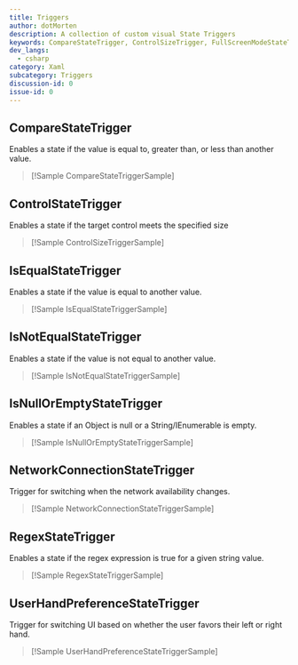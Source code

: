 ```yaml
---
title: Triggers
author: dotMorten
description: A collection of custom visual State Triggers
keywords: CompareStateTrigger, ControlSizeTrigger, FullScreenModeStateTrigger, IsEqualStateTrigger, IsNotEqualStateTrigger, IsNullOrEmptyStateTriggers, NetworkConnectionStateTrigger, RegexStateTrigger, UserHandPreferenceStateTrigger, UserInteractionModeStateTrigger
dev_langs:
  - csharp
category: Xaml
subcategory: Triggers
discussion-id: 0
issue-id: 0
---
```


## CompareStateTrigger

Enables a state if the value is equal to, greater than, or less than another value.

> [!Sample CompareStateTriggerSample]

## ControlStateTrigger
Enables a state if the target control meets the specified size

> [!Sample ControlSizeTriggerSample]

## IsEqualStateTrigger

Enables a state if the value is equal to another value.

> [!Sample IsEqualStateTriggerSample]

## IsNotEqualStateTrigger

Enables a state if the value is not equal to another value.

> [!Sample IsNotEqualStateTriggerSample]

## IsNullOrEmptyStateTrigger

Enables a state if an Object is null or a String/IEnumerable is empty.

> [!Sample IsNullOrEmptyStateTriggerSample]

## NetworkConnectionStateTrigger

Trigger for switching when the network availability changes.

> [!Sample NetworkConnectionStateTriggerSample]

## RegexStateTrigger

Enables a state if the regex expression is true for a given string value.

> [!Sample RegexStateTriggerSample]

## UserHandPreferenceStateTrigger

Trigger for switching UI based on whether the user favors their left or right hand.

> [!Sample UserHandPreferenceStateTriggerSample]
